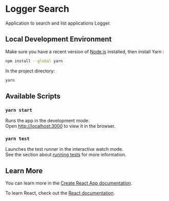 # Logger Search

Application to search and list applications Logger.

## Local Development Environment

Make sure you have a recent version of [Node.js](https://nodejs.org/en/) installed, then install Yarn :

```sh
npm install --global yarn
```

In the project directory:

```sh
yarn
```

## Available Scripts

### `yarn start`

Runs the app in the development mode.\
Open [http://localhost:3000](http://localhost:3000) to view it in the browser.

### `yarn test`

Launches the test runner in the interactive watch mode.\
See the section about [running tests](https://facebook.github.io/create-react-app/docs/running-tests) for more information.

## Learn More

You can learn more in the [Create React App documentation](https://facebook.github.io/create-react-app/docs/getting-started).

To learn React, check out the [React documentation](https://reactjs.org/).
